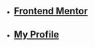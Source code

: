 - ## [Frontend Mentor]("https://www.frontendmentor.io")
- ## [My Profile]("https://www.frontendmentor.io/profile/zougari47")
